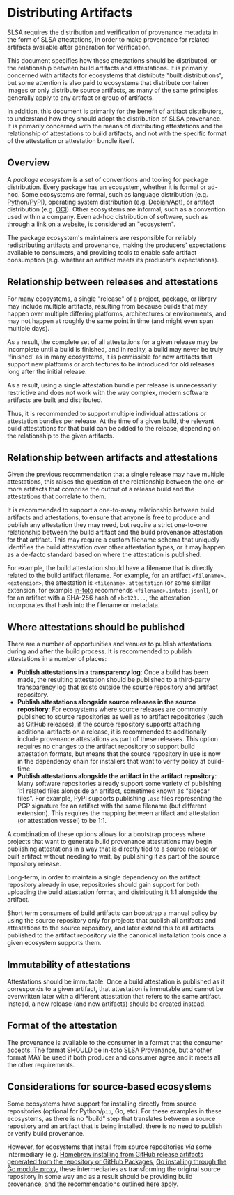# Distributing Artifacts

SLSA requires the distribution and verification of provenance metadata in the
form of SLSA attestations, in order to make provenance for related artifacts
available after generation for verification.

This document specifies how these attestations should be distributed, or the
relationship between build artifacts and attestations. It is primarily
concerned with artifacts for ecosystems that distribute "built distributions",
but some attention is also paid to ecosystems that distribute container images
or only distribute source artifacts, as many of the same principles generally
apply to any artifact or group of artifacts.

In addition, this document is primarily for the benefit of artifact
distributors, to understand how they should adopt the distribution of SLSA
provenance. It is primarily concerned with the means of distributing
attestations and the relationship of attestations to build artifacts, and not
with the specific format of the attestation or attestation bundle itself.

## Overview

[Package ecosystem]: #package-ecosystem

A <dfn>package ecosystem</dfn> is a set of conventions and tooling for package
distribution. Every package has an ecosystem, whether it is formal or ad-hoc.
Some ecosystems are formal, such as language distribution (e.g.
[Python/PyPI](https://pypi.org)), operating system distribution (e.g.
[Debian/Apt](https://wiki.debian.org/DebianRepository/Format)), or artifact
distribution (e.g. [OCI](https://github.com/opencontainers/distribution-spec)).
Other ecosystems are informal, such as a convention used within a company. Even
ad-hoc distribution of software, such as through a link on a website, is
considered an "ecosystem".

The package ecosystem's maintainers are responsible for reliably redistributing
artifacts and provenance, making the producers' expectations available to consumers,
and providing tools to enable safe artifact consumption (e.g. whether an artifact
meets its producer's expectations).

## Relationship between releases and attestations

For many ecosystems, a single "release" of a project, package, or library may
include multiple artifacts, resulting from because builds that may happen over
multiple differing platforms, architectures or environments, and may not happen
at roughly the same point in time (and might even span multiple days).

As a result, the complete set of all attestations for a given release may be
incomplete until a build is finished, and in reality, a build may never be
truly 'finished' as in many ecosystems, it is permissible for new artifacts
that support new platforms or architectures to be introduced for old releases
long after the initial release.

As a result, using a single attestation bundle per release is unnecessarily
restrictive and does not work with the way complex, modern software artifacts
are built and distributed.

Thus, it is recommended to support multiple individual attestations or
attestation bundles per release. At the time of a given build, the relevant
build attestations for that build can be added to the release, depending on the
relationship to the given artifacts.

## Relationship between artifacts and attestations

Given the previous recommendation that a single release may have multiple
attestations, this raises the question of the relationship between the
one-or-more artifacts that comprise the output of a release build and the
attestations that correlate to them.

It is recommended to support a one-to-many relationship between build artifacts
and attestations, to ensure that anyone is free to produce and publish any
attestation they may need, but require a strict one-to-one relationship between
the build artifact and the build provenance attestation for that artifact. This
may require a custom filename schema that uniquely identifies the build
attestation over other attestation types, or it may happen as a de-facto
standard based on where the attestation is published.

For example, the build attestation should have a filename that is directly
related to the build artifact filename. For example, for an artifact
`<filename>.<extension>`, the attestation is `<filename>.attestation` (or some
similar extension, for example [in-toto](https://in-toto.io/) recommends
`<filename>.intoto.jsonl`), or for an artifact with a SHA-256 hash of
`abc123...`, the attestation incorporates that hash into the filename or
metadata.

## Where attestations should be published

There are a number of opportunities and venues to publish attestations during
and after the build process. It is recommended to publish attestations in a
number of places:

* **Publish attestations in a transparency log**: Once a build has been made,
  the resulting attestation should be published to a third-party transparency
  log that exists outside the source repository and artifact repository.
* **Publish attestations alongside source releases in the source repository**:
  For ecosystems where source releases are commonly published to source
  repositories as well as to artifact repositories (such as GitHub releases),
  if the source repository supports attaching additional artifacts on a
  release, it is recommended to additionally include provenance attestations as
  part of these releases. This option requires no changes to the artifact
  repository to support build attestation formats, but means that the source
  repository in use is now in the dependency chain for installers that want to
  verify policy at build-time.
* **Publish attestations alongside the artifact in the artifact repository**:
  Many software repositories already support some variety of publishing 1:1
  related files alongside an artifact, sometimes known as “sidecar files”. For
  example, PyPI supports publishing `.asc` files representing the PGP signature
  for an artifact with the same filename (but different extension). This
  requires the mapping between artifact and attestation (or attestation vessel)
  to be 1:1.

A combination of these options allows for a bootstrap process where projects
that want to generate build provenance attestations may begin publishing
attestations in a way that is directly tied to a source release or built
artifact without needing to wait, by publishing it as part of the source
repository release.

Long-term, in order to maintain a single dependency on the artifact repository
already in use, repositories should gain support for both uploading the build
attestation format, and distributing it 1:1 alongside the artifact.

Short term consumers of build artifacts can bootstrap a manual policy by using
the source repository only for projects that publish all artifacts and
attestations to the source repository, and later extend this to all artifacts
published to the artifact repository via the canonical installation tools once
a given ecosystem supports them.

## Immutability of attestations

Attestations should be immutable. Once a build attestation is published as it
corresponds to a given artifact, that attestation is immutable and cannot be
overwritten later with a different attestation that refers to the same
artifact. Instead, a new release (and new artifacts) should be created instead.

## Format of the attestation

The provenance is available to the consumer in a format that the consumer
accepts. The format SHOULD be in-toto [SLSA Provenance](/provenance),
but another format MAY be used if both producer and consumer agree and it meets
all the other requirements.

## Considerations for source-based ecosystems

Some ecosystems have support for installing directly from source repositories
(optional for Python/`pip`, Go, etc). For these examples in these ecosystems,
as there is no "build" step that translates between a source repository and an
artifact that is being installed, there is no need to publish or verify build
provenance.

However, for ecosystems that install from source repositories _via_ some
intermediary (e.g. [Homebrew installing from GitHub release artifacts generated
from the repository or GitHub Packages](https://docs.brew.sh/Bottles), [Go
installing through the Go module proxy](https://proxy.golang.org/), these
intermediaries as transforming the original source repository in some way and
as a result should be providing build provenance, and the recommendations
outlined here apply.



